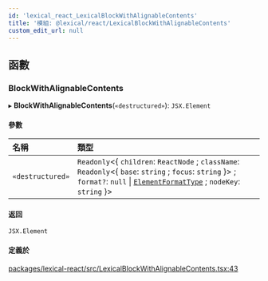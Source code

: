 ```yaml
---
id: 'lexical_react_LexicalBlockWithAlignableContents'
title: '模組: @lexical/react/LexicalBlockWithAlignableContents'
custom_edit_url: null
---
```


## 函數

### BlockWithAlignableContents

▸ **BlockWithAlignableContents**(`«destructured»`): `JSX.Element`

#### 參數

| 名稱             | 類型                                                                                                                                                                                                               |
| :--------------- | :----------------------------------------------------------------------------------------------------------------------------------------------------------------------------------------------------------------- |
| `«destructured»` | `Readonly`\<\{ `children`: `ReactNode` ; `className`: `Readonly`\<\{ `base`: `string` ; `focus`: `string` }\> ; `format?`: `null` \| [`ElementFormatType`](lexical.md#elementformattype) ; `nodeKey`: `string` }\> |

#### 返回

`JSX.Element`

#### 定義於

[packages/lexical-react/src/LexicalBlockWithAlignableContents.tsx:43](https://github.com/facebook/lexical/tree/main/packages/lexical-react/src/LexicalBlockWithAlignableContents.tsx#L43)
